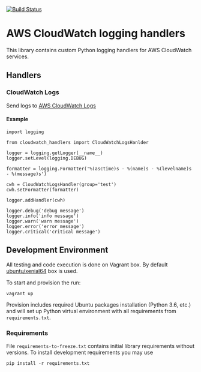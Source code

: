 [![Build Status](https://travis-ci.org/mligus/cloudwatch-handlers.svg?branch=master)](https://travis-ci.org/mligus/cloudwatch-handlers)


# AWS CloudWatch logging handlers

This library contains custom Python logging handlers for AWS CloudWatch services.


## Handlers


### CloudWatch Logs

Send logs to [AWS CloudWatch Logs](https://console.aws.amazon.com/cloudwatch/home?region=us-east-1#logs:)


#### Example

```
import logging

from cloudwatch_handlers import CloudWatchLogsHanlder

logger = logging.getLogger(__name__)
logger.setLevel(logging.DEBUG)

formatter = logging.Formatter('%(asctime)s - %(name)s - %(levelname)s - %(message)s')

cwh = CloudWatchLogsHandler(group='test')
cwh.setFormatter(formatter)

logger.addHandler(cwh)

logger.debug('debug message')
logger.info('info message')
logger.warn('warn message')
logger.error('error message')
logger.critical('critical message')
```


## Development Environment

All testing and code execution is done on Vagrant box.
By default [ubuntu/xenial64](https://atlas.hashicorp.com/ubuntu/boxes/xenial64/) box is used.

To start and provision the run:

```
vagrant up
```

Provision includes required Ubuntu packages installation (Python 3.6, etc.) and will set up 
Python virtual environment with all requirements from `requirements.txt`.


### Requirements

File `requirements-to-freeze.txt` contains initial library requirements without versions.
To install development requirements you may use 

```
pip install -r requirements.txt
```
